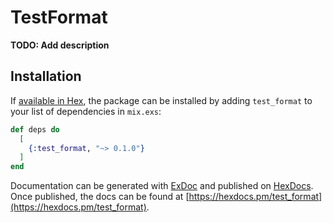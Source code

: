 # TestFormat

**TODO: Add description**

## Installation

If [available in Hex](https://hex.pm/docs/publish), the package can be installed
by adding `test_format` to your list of dependencies in `mix.exs`:

```elixir
def deps do
  [
    {:test_format, "~> 0.1.0"}
  ]
end
```

Documentation can be generated with [ExDoc](https://github.com/elixir-lang/ex_doc)
and published on [HexDocs](https://hexdocs.pm). Once published, the docs can
be found at [https://hexdocs.pm/test_format](https://hexdocs.pm/test_format).

